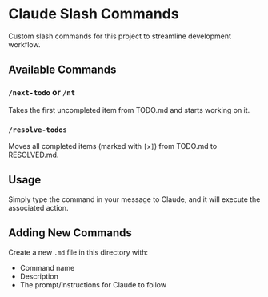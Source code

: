 # Claude Slash Commands

Custom slash commands for this project to streamline development workflow.

## Available Commands

### `/next-todo` or `/nt`
Takes the first uncompleted item from TODO.md and starts working on it.

### `/resolve-todos` 
Moves all completed items (marked with `[x]`) from TODO.md to RESOLVED.md.

## Usage

Simply type the command in your message to Claude, and it will execute the associated action.

## Adding New Commands

Create a new `.md` file in this directory with:
- Command name
- Description
- The prompt/instructions for Claude to follow